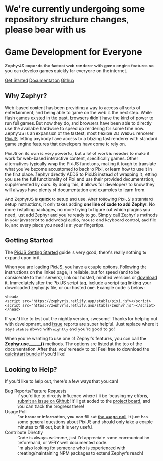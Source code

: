 # We're currently undergoing some repository structure changes, please bear with us
<div id="gameShowcase"> <div id="showcaseOverlay"> <h1>Game Development for Everyone</h1> ZephyrJS expands the fastest web renderer with game engine features so you can develop games quickly for
 everyone on the internet.</p> <a href="#getting-started" class="button zephyr">Get Started</a> <a href="documentation/" class="button zephyr">Documentation</a> <a href="https://github.com/ZephyrJS-Project/ZephyrJS/" class="button">Github</a> </div> </div> <article> <h2>Why Zephyr?</h2> <p>Web-based content has been providing a way to access all sorts of entertainment, and being able to game on
 the web is the next step. While flash games existed in the past, browsers didn't have the kind of power to
 run full games. But now they do, and browsers have been able to directly use the available hardware to speed
 up rendering for some time now. ZephyrJS is an expansion of the fastest, most flexible 2D WebGL renderer <a
 href="https://github.com/pixijs/pixijs" class="pixi">PixiJS</a>, letting anybody have access to a
 blazing fast renderer with standard game engine features that developers have come to rely on.</p> <p>PixiJS on its own is very powerful, but a lot of work is needed to make it work for web-based interactive
 content, specifically games. Other alternatives typically wrap the PixiJS functions, making it tough to
 translate what you've become accustomed to back to Pixi, or learn how to use it in the first place. Zephyr
 directly ADDS to PixiJS instead of wrapping it, letting you use the full functionality of Pixi and use their
 provided documentation, supplemented by ours. By doing this, it allows for developers to know they will
 always have plenty of documentation and examples to learn from.</p> <p>And ZephyrJS is <strong>quick</strong> to setup and use. After following PixiJS's standard setup
 instructions, it only takes adding <strong>one line of code to add Zephyr</strong>. No more installing
 packages, no more trying to figure out which plugins you need, just add Zephyr and you're ready to go.
 Simply call Zephyr's methods in your javascript to add webgl audio, mouse and keyboard control, and file io,
 and every piece you need is at your fingertips.</p> <h2 id="getting-started">Getting Started</h2> <p>The <a href="https://pixijs.io/guides/basics/getting-started.html" class="pixi">PixiJS Getting Started</a>
 guide is very good, there's really nothing to expand upon in it.</p> <p>When you are loading PixiJS, you have a couple options. Following the instructions on the linked page, is
 reliable, but for speed (and to be considerate to their servers), link our hosted, minified versions or <a
 href="https://github.com/ZephyrJS-Project/ZephyrJS/releases">download</a> it. Immediately after the
 PixiJS script tag, include a script tag linking your downloaded zephyr.js file, or our hosted one. Example
 code is below:</p> <code>&lt;head&gt;<br>&lt;script src="https://zephyrjs.netlify.app/stable/pixi.js"&gt;&lt;/script&gt;<br><span class="zephyr">&lt;script src="https://zephyrjs.netlify.app/stable/zephyr.js"&gt;&lt;/script&gt;</span><br>&lt;/head&gt;</code> <p>If you'd like to test out the nightly version, awesome! Thanks for helping out with development, and <a
 href="https://github.com/ZephyrJS-Project/ZephyrJS/issues">issue</a> reports are super helpful. Just
 replace where it says <code>stable</code> above with <code>nightly</code> and you're good to go!</p> <p>When you're wanting to use one of Zephyr's features, you can call the <strong>Zephyr.use______()</strong>
 methods. The options
 are listed at the top of the <a href="documentation/">documentation</a>. After that, you're ready to go!
 Feel free to download the <a
 href="https://github.com/ZephyrJS-Project/ZephyrJS/raw/main/quickstart/bundle.zip">quickstart bundle</a>
 if you'd like!</p> <h2>Looking to Help?</h2> <p>If you'd like to help out, there's a few ways that you can!</p> <dl> <dt>Bug Reports/Feature Requests</dt> <dd>If you'd like to directly influence where I'll be focusing my efforts, <a href="https://github.com/ZephyrJS-Project/ZephyrJS/issues">submit an issue on Github</a>! It'll get added to the <a href="https://github.com/orgs/ZephyrJS-Project/projects/1">project board</a>, and you can track the progress there!</dd> <dt>Usage Poll</dt> <dd>For broader information, you can fill out <a href="https://forms.gle/hfR5pmJY9g51RPRL8">the usage poll</a>. It just has some general questions about PixiJS and should only take a couple minutes to fill out, but it is very useful.</dd> <dt>Contribute Directly</dt> <dd>Code is always welcome, just I'd appreciate some communication beforehand, or VERY well documented code.</dd> <dd>I'm also looking for someone who is experienced with creating/maintaining NPM packages to extend Zephyr's reach!</dd> </dl> </article> 
